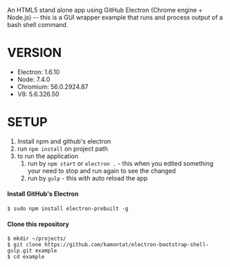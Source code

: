 An HTML5 stand alone app using GitHub Electron (Chrome engine + Node.js) -- this is a GUI wrapper example that runs and process output of a bash shell command. 

# VERSION
- Electron: 1.6.10
- Node: 7.4.0
- Chromium: 56.0.2924.87
- V8: 5.6.326.50


# SETUP
1. Install npm and github's electron
2. run `npm install` on project path
3. to run the application
    1. run by `npm start` or `electron .` - this when you edited something your need to stop and run again to see the changed
    2.  run by `gulp` - this with auto reload the app

#### Install GitHub's Electron
```Shell
$ sudo npm install electron-prebuilt -g
```

#### Clone this repository
```Shell
$ mkdir ~/projects/
$ git clone https://github.com/kamontat/electron-bootstrap-shell-gulp.git example
$ cd example
```